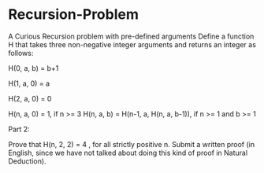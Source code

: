 # Recursion-Problem
A Curious Recursion problem with pre-defined arguments
Define a function H that takes three non-negative integer arguments and returns an integer as follows:

 H(0, a, b) = b+1
 
 H(1, a, 0) = a 

 H(2, a, 0) = 0 
 
 H(n, a, 0) = 1, if n >= 3
 H(n, a, b) = H(n-1, a, H(n, a, b-1)), if n >= 1 and b >= 1

Part 2:

Prove that  H(n, 2, 2) = 4 , for all strictly positive n. Submit a written proof (in English, since we have not talked about doing this kind of proof in Natural Deduction).
